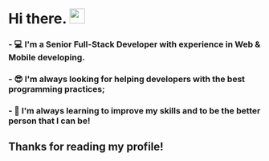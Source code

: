 # Hi there. <img src="https://raw.githubusercontent.com/iampavangandhi/iampavangandhi/master/gifs/Hi.gif" width="30px">

### - 💻 I'm a Senior Full-Stack Developer with experience in Web & Mobile developing.
### - 😎 I'm always looking for helping developers with the best programming practices;
### - 🌱 I'm always learning to improve my skills and to be the better person that I can be!

## Thanks for reading my profile!
